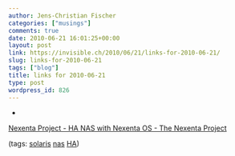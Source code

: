 ```yaml
---
author: Jens-Christian Fischer
categories: ["musings"]
comments: true
date: 2010-06-21 16:01:25+00:00
layout: post
link: https://invisible.ch/2010/06/21/links-for-2010-06-21/
slug: links-for-2010-06-21
tags: ["blog"]
title: links for 2010-06-21
type: post
wordpress_id: 826
---
```


  * 
                

[Nexenta Project - HA NAS with Nexenta OS - The Nexenta Project](https://www.nexenta.org/projects/site/wiki/HA_NAS_with_Nexenta_OS)


                
                

(tags: [solaris](https://delicious.com/jaycee/solaris) [nas](https://delicious.com/jaycee/nas) [HA](https://delicious.com/jaycee/HA))


            
